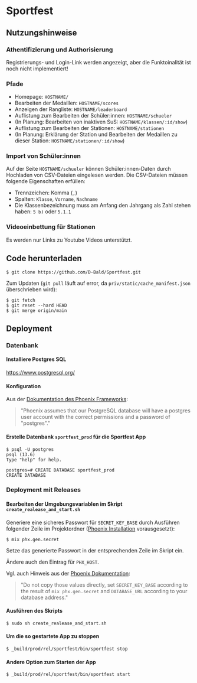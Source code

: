 # Sportfest
## Nutzungshinweise
### Athentifizierung und Authorisierung
Registrierungs- und Login-Link werden angezeigt, aber die Funktoinalität ist noch nicht implementiert!

### Pfade
- Homepage: `HOSTNAME/`
- Bearbeiten der Medaillen: `HOSTNAME/scores`
- Anzeigen der Rangliste: `HOSTNAME/leaderboard`
- Auflistung zum Bearbeiten der Schüler:innen: `HOSTNAME/schueler`
- (In Planung: Bearbeiten von inaktiven SuS: `HOSTNAME/klassen/:id/show`)
- Auflistung zum Bearbeiten der Stationen: `HOSTNAME/stationen`
- (In Planung: Erklärung der Station und Bearbeiten der Medaillen zu dieser Station: `HOSTNAME/stationen/:id/show`)

### Import von Schüler:innen
Auf der Seite `HOSTNAME/schueler` können Schüler:innen-Daten durch Hochladen von CSV-Dateien eingelesen werden. Die CSV-Dateien müssen folgende Eigenschaften erfüllen:
- Trennzeichen: Komma (`,`)
- Spalten: `Klasse`, `Vorname`, `Nachname`
- Die Klassenbezeichnung muss am Anfang den Jahrgang als Zahl stehen haben: `5 b)` oder `5.1.1`

### Videoeinbettung für Stationen
Es werden nur Links zu Youtube Videos unterstützt.

## Code herunterladen
```console
$ git clone https://github.com/D-Bald/Sportfest.git
```
Zum Updaten (`git pull` läuft auf error, da `priv/static/cache_manifest.json` überschrieben wird):
```console
$ git fetch
$ git reset --hard HEAD
$ git merge origin/main
```
## Deployment
### Datenbank
#### Installiere Postgres SQL
https://www.postgresql.org/
#### Konfiguration
Aus der [Dokumentation des Phoenix Frameworks](https://hexdocs.pm/phoenix/up_and_running.html):
> "Phoenix assumes that our PostgreSQL database will have a postgres user account with the correct permissions and a password of "postgres"."

#### Erstelle Datenbank `sportfest_prod` für die Sportfest App
```console
$ psql -U postgres
psql (13.6)
Type "help" for help.

postgres=# CREATE DATABASE sportfest_prod
CREATE DATABASE
```

### Deployment mit Releases
#### Bearbeiten der Umgebungsvariablen im Skript `create_realease_and_start.sh`
Generiere eine sicheres Passwort für `SECRET_KEY_BASE` durch Ausführen folgender Zeile im Projektordner ([Phoenix Installation](https://hexdocs.pm/phoenix/1.6.6/installation.html) vorausgesetzt):
```console
$ mix phx.gen.secret
```
Setze das generierte Passwort in der entsprechenden Zeile im Skript ein.

Ändere auch den Eintrag für `PHX_HOST`.

Vgl. auch Hinweis aus der [Phoenix Dokumentation](https://hexdocs.pm/phoenix/1.6.6/deployment.html):
> "Do not copy those values directly, set `SECRET_KEY_BASE` according to the result of `mix phx.gen.secret` and `DATABASE_URL` according to your database address."

#### Ausführen des Skripts
```console
$ sudo sh create_realease_and_start.sh
```

#### Um die so gestartete App zu stoppen
```console
$ _build/prod/rel/sportfest/bin/sportfest stop
```

#### Andere Option zum Starten der App
```console
$ _build/prod/rel/sportfest/bin/sportfest start
```